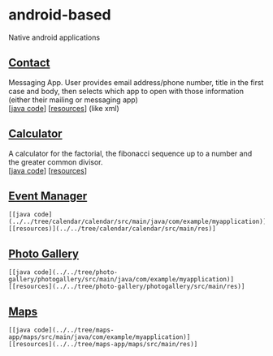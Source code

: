 # android-based
Native android applications
## [Contact](../../tree/contact-methods)
  Messaging App. User provides email address/phone number, title in the first case and body, then selects which    app to open with those information (either their mailing or messaging app)<br>
    [[java code](../../tree/contact-methods/contact/src/main/java/com/example/myapplication)] 
    [[resources](../../tree/contact-methods/contact/src/main/res)] (like xml)

## [Calculator](../../tree/calculator)
  A calculator for the factorial, the fibonacci sequence up to a number and the greater common divisor.<br>
    [[java code](../../tree/calculator/src/main/java/com/example/myapplication)] 
    [[resources](../../tree/calculator/src/main/res)]

## [Event Manager](../../tree/calendar)
    [[java code](../../tree/calendar/calendar/src/main/java/com/example/myapplication)]
    [[resources)](../../tree/calendar/calendar/src/main/res)]

## [Photo Gallery](../../tree/photo-gallery)
    [[java code](../../tree/photo-gallery/photogallery/src/main/java/com/example/myapplication)]
    [[resources](../../tree/photo-gallery/photogallery/src/main/res)]

## [Maps](../../tree/maps-app)
    [[java code](../../tree/maps-app/maps/src/main/java/com/example/myapplication)]
    [[resources](../../tree/maps-app/maps/src/main/res)]




